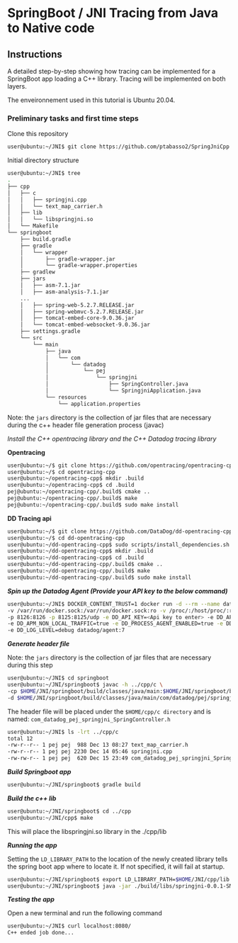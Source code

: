 # SpringBoot / JNI Tracing from Java to Native code

## Instructions


A detailed step-by-step showing how tracing can be implemented for a SpringBoot app loading a C++ library.
Tracing will be implemented on both layers.

The enveironnement used in this tutorial is Ubuntu 20.04.

### Preliminary tasks and first time steps


Clone this repository

```sh
user@ubuntu:~/JNI$ git clone https://github.com/ptabasso2/SpringJniCpp
```

Initial directory structure

```sh
user@ubuntu:~/JNI$ tree
.
├── cpp
│   ├── c
│   │   ├── springjni.cpp
│   │   └── text_map_carrier.h
│   ├── lib
│   │   └── libspringjni.so
│   └── Makefile
└── springboot
    ├── build.gradle
    ├── gradle
    │   └── wrapper
    │       ├── gradle-wrapper.jar
    │       └── gradle-wrapper.properties
    ├── gradlew
    ├── jars
    │   ├── asm-7.1.jar
    │   ├── asm-analysis-7.1.jar
    ...
    │   ├── spring-web-5.2.7.RELEASE.jar
    │   ├── spring-webmvc-5.2.7.RELEASE.jar
    │   ├── tomcat-embed-core-9.0.36.jar
    │   └── tomcat-embed-websocket-9.0.36.jar
    ├── settings.gradle
    └── src
        └── main
            ├── java
            │   └── com
            │       └── datadog
            │           └── pej
            │               └── springjni
            │                   ├── SpringController.java
            │                   └── SpringjniApplication.java
            └── resources
                └── application.properties

```

Note: the `jars` directory is the collection of jar files that are necessary during the c++ header file generation process (javac) 



_Install the C++ opentracing library and the C++ Datadog tracing library_

**Opentracing**

```sh
user@ubuntu:~/$ git clone https://github.com/opentracing/opentracing-cpp.git
user@ubuntu:~/$ cd opentracing-cpp
user@ubuntu:~/opentracing-cpp$ mkdir .build
user@ubuntu:~/opentracing-cpp$ cd .build
pej@ubuntu:~/opentracing-cpp/.build$ cmake ..
pej@ubuntu:~/opentracing-cpp/.build$ make
pej@ubuntu:~/opentracing-cpp/.build$ sudo make install
```

**DD Tracing api**

```sh
user@ubuntu:~/$ git clone https://github.com/DataDog/dd-opentracing-cpp
user@ubuntu:~/$ cd dd-opentracing-cpp
user@ubuntu:~/dd-opentracing-cpp$ sudo scripts/install_dependencies.sh
user@ubuntu:~/dd-opentracing-cpp$ mkdir .build
user@ubuntu:~/dd-opentracing-cpp$ cd .build
user@ubuntu:~/dd-opentracing-cpp/.build$ cmake ..
user@ubuntu:~/dd-opentracing-cpp/.build$ make
user@ubuntu:~/dd-opentracing-cpp/.build$ sudo make install
```


**_Spin up the Datadog Agent (Provide your API key  to the  below command)_** 


```sh
user@ubuntu:~/JNI$ DOCKER_CONTENT_TRUST=1 docker run -d --rm --name datadog_agent -h datadog \ 
-v /var/run/docker.sock:/var/run/docker.sock:ro -v /proc/:/host/proc/:ro -v /sys/fs/cgroup/:/host/sys/fs/cgroup:ro \
-p 8126:8126 -p 8125:8125/udp -e DD_API_KEY=<Api key to enter> -e DD_APM_ENABLED=true \
-e DD_APM_NON_LOCAL_TRAFFIC=true -e DD_PROCESS_AGENT_ENABLED=true -e DD_DOGSTATSD_NON_LOCAL_TRAFFIC="true" \ 
-e DD_LOG_LEVEL=debug datadog/agent:7
```


**_Generate header file_**

Note: the `jars` directory is the collection of jar files that are necessary during this step

```sh
user@ubuntu:~/JNI$ cd springboot 
user@ubuntu:~/JNI/springboot$ javac -h ../cpp/c \
-cp $HOME/JNI/springboot/build/classes/java/main:$HOME/JNI/springboot/build/resources/main:jars/* \
-d $HOME/JNI/springboot/build/classes/java/main/com/datadog/pej/springjni src/main/java/com/datadog/pej/springjni/SpringController.java
```

The header file will be placed under the `$HOME/cpp/c directory` and is named: `com_datadog_pej_springjni_SpringController.h`

```sh
user@ubuntu:~/JNI$ ls -lrt ../cpp/c
total 12
-rw-r--r-- 1 pej pej  988 Dec 13 08:27 text_map_carrier.h
-rw-r--r-- 1 pej pej 2230 Dec 14 05:46 springjni.cpp
-rw-rw-r-- 1 pej pej  620 Dec 15 23:49 com_datadog_pej_springjni_SpringController.h
```


**_Build Springboot app_**

```sh
user@ubuntu:~/JNI/springboot$ gradle build
```

**_Build the c++ lib_**

```sh
user@ubuntu:~/JNI/springboot$ cd ../cpp
user@ubuntu:~/JNI/cpp$ make
```

This will place the libspringjni.so library in the ./cpp/lib

**_Running the app_**

Setting the `LD_LIBRARY_PATH` to the location of the newly created library tells the spring boot app where to locate it.
If not specified, it will fail at startup. 

```sh
user@ubuntu:~/JNI/springboot$ export LD_LIBRARY_PATH=$HOME/JNI/cpp/lib
user@ubuntu:~/JNI/springboot$ java -jar ./build/libs/springjni-0.0.1-SNAPSHOT.jar
```

**_Testing the app_**

Open a new terminal and run the following command

```sh
user@ubuntu:~/JNI$ curl localhost:8080/
C++ ended job done...
```

